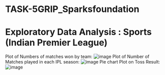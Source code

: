 # TASK-5GRIP_Sparksfoundation
# Exploratory Data Analysis : Sports (Indian Premier League)
Plot of Numbers of matches won by team:
![image](https://user-images.githubusercontent.com/105718611/173412221-27ee977e-f8c0-419e-a56a-34c641b7b43c.png)
Plot of Number of Matches played in each IPL season:
![image](https://user-images.githubusercontent.com/105718611/173412481-bbb62275-4c42-4fb7-a8b3-427f1f48cf38.png)
Pie chart Plot on Toss Result:
![image](https://user-images.githubusercontent.com/105718611/173412740-94ff613d-031c-4264-b2f4-72f3e9f35736.png)
